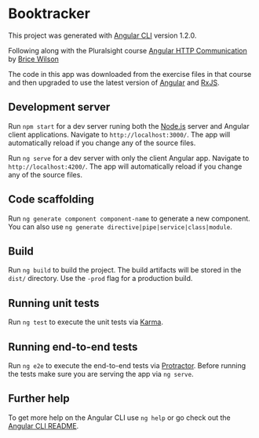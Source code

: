 # Booktracker

This project was generated with [Angular CLI](https://github.com/angular/angular-cli) version 1.2.0.

Following along with the Pluralsight course [Angular HTTP Communication](https://app.pluralsight.com/library/courses/angular-http-communication/table-of-contents) by [Brice Wilson](https://github.com/bricewilson)

The code in this app was downloaded from the exercise files in that course and then upgraded to use the latest version of [Angular](https://angular.io/) and [RxJS](https://rxjs-dev.firebaseapp.com/).

## Development server

Run `npm start` for a dev server runing both the [Node.js](https://nodejs.org/en/) server and Angular client applications.  Navigate to `http://localhost:3000/`.  The app will automatically reload if you change any of the source files.

Run `ng serve` for a dev server with only the client Angular app.  Navigate to `http://localhost:4200/`.  The app will automatically reload if you change any of the source files.

## Code scaffolding

Run `ng generate component component-name` to generate a new component. You can also use `ng generate directive|pipe|service|class|module`.

## Build

Run `ng build` to build the project. The build artifacts will be stored in the `dist/` directory. Use the `-prod` flag for a production build.

## Running unit tests

Run `ng test` to execute the unit tests via [Karma](https://karma-runner.github.io).

## Running end-to-end tests

Run `ng e2e` to execute the end-to-end tests via [Protractor](http://www.protractortest.org/).
Before running the tests make sure you are serving the app via `ng serve`.

## Further help

To get more help on the Angular CLI use `ng help` or go check out the [Angular CLI README](https://github.com/angular/angular-cli/blob/master/README.md).
